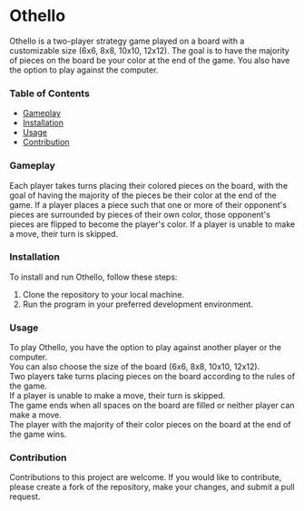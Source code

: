# Othello

Othello is a two-player strategy game played on a board with a customizable size (6x6, 8x8, 10x10, 12x12).
The goal is to have the majority of pieces on the board be your color at the end of the game. 
You also have the option to play against the computer.

### Table of Contents

- [Gameplay](https://github.com/Tzach182/Othello-Game/edit/main/README.md#table-of-contents)
- [Installation](https://github.com/Tzach182/Othello-Game/edit/main/README.md#installation)
- [Usage](https://github.com/Tzach182/Othello-Game/edit/main/README.md#usage)
- [Contribution](https://github.com/Tzach182/Othello-Game/edit/main/README.md#contribution)


### Gameplay
Each player takes turns placing their colored pieces on the board, with the goal of having the majority of the pieces be their color at the end of the game.
If a player places a piece such that one or more of their opponent's pieces are surrounded by pieces of their own color, those opponent's pieces are flipped to become the player's color.
If a player is unable to make a move, their turn is skipped.

### Installation
To install and run Othello, follow these steps:
1. Clone the repository to your local machine.
2. Run the program in your preferred development environment.

### Usage
To play Othello, you have the option to play against another player or the computer.<br>
You can also choose the size of the board (6x6, 8x8, 10x10, 12x12).<br> Two players take turns placing pieces on the board according to the rules of the game.<br>
If a player is unable to make a move, their turn is skipped.<br> The game ends when all spaces on the board are filled or neither player can make a move.<br>
The player with the majority of their color pieces on the board at the end of the game wins.

### Contribution
Contributions to this project are welcome. If you would like to contribute, please create a fork of the repository, make your changes, and submit a pull request.
